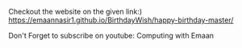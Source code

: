 Checkout the website on the given link:)
https://emaannasir1.github.io/BirthdayWish/happy-birthday-master/

Don't Forget to subscribe on youtube:
Computing with Emaan
